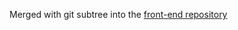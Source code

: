 Merged with git subtree into the [front-end repository](https://github.com/mmparadinha/my-wallet-front)
